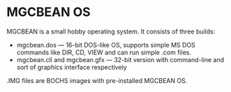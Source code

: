 MGCBEAN OS
==========

MGCBEAN is a small hobby operating system. It consists of three builds:
* mgcbean.dos &mdash; 16-bit DOS-like OS, supports simple MS DOS commands like DIR, CD, VIEW and can run simple .com files.
* mgcbean.cli and mgcbean.gfx &mdash; 32-bit version with command-line and sort of graphics interface respectively

.IMG files are BOCHS images with pre-installed MGCBEAN OS.